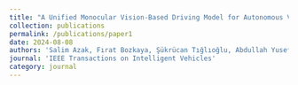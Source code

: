 ```yaml
---
title: "A Unified Monocular Vision-Based Driving Model for Autonomous Vehicles with Multi-Task Capabilities- (Under Review, Minor Revision)"
collection: publications
permalink: /publications/paper1
date: 2024-08-08
authors: 'Salim Azak, Fırat Bozkaya, Şükrücan Tığlıoğlu, Abdullah Yusefi, Akif Durdu'
journal: 'IEEE Transactions on Intelligent Vehicles'
category: journal
---
```

<!--Makalenin özeti, indirme bağlantıları--> 
